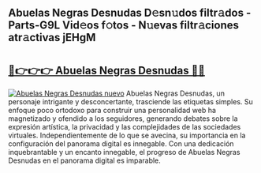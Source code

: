 ## Abuelas Negras Desnudas D𝚎sn𝚞dos filtr𝚊dos - Parts-G9L Vid𝚎os f𝚘tos - N𝚞evas filtr𝚊ciones atr𝚊ctivas jEHgM

# <h2><a href="http://mbd4zl.tromn.icu/?c=Abuelas+Negras+Desnudas">🔗👉👉👉 Abuelas Negras Desnudas 🔗🔗</a></h2>

[![Abuelas Negras Desnudas nuevo](https://i.imgur.com/pEAQMta.gif)](http://mbd4zl.tromn.icu/?c=Abuelas+Negras+Desnudas)
Abuelas Negras Desnudas, un personaje intrigante y desconcertante, trasciende las etiquetas simples. Su enfoque poco ortodoxo para construir una personalidad web ha magnetizado y ofendido a los seguidores, generando debates sobre la expresión artística, la privacidad y las complejidades de las sociedades virtuales. Independientemente de lo que se avecina, su importancia en la configuración del panorama digital es innegable. Con una dedicación inquebrantable y un encanto innegable, el progreso de Abuelas Negras Desnudas en el panorama digital es imparable.
